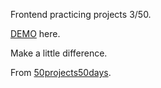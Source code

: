 Frontend practicing projects 3/50. 

[DEMO](https://yswnqc.github.io/50_frontend_projects-3_rotating_nav_animation/) here.

Make a little difference.

From [50projects50days](https://50projects50days.com).
